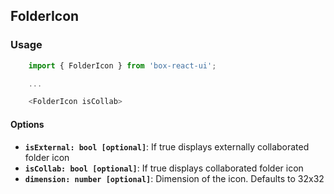 ## FolderIcon

### Usage
```js
    import { FolderIcon } from 'box-react-ui';

    ...

    <FolderIcon isCollab>
```

#### Options
- **`isExternal: bool [optional]`**: If true displays externally collaborated folder icon
- **`isCollab: bool [optional]`**: If true displays collaborated folder icon
- **`dimension: number [optional]`**: Dimension of the icon. Defaults to 32x32
